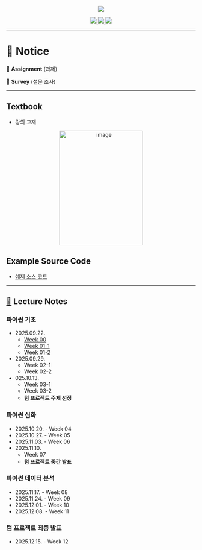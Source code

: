 <p align='center'>
    <img src="https://capsule-render.vercel.app/api?type=waving&color=auto&height=300&section=header&text=Intermediate&fontSize=90&animation=fadeIn&fontAlignY=38&desc=15:30%20~%2017:20%20on%20Mondays&descAlignY=51&descAlign=51"/>
</p>

<p align='center'>
  <a href="https://github.com/JSeong2024/2025-MYPAUL-PYTHONEDU/tree/main">
    <img src="https://img.shields.io/badge/Go%20To%20Back-F3EC69?&style=for-the-badge&&logoColor=white"/>
  </a>
  <a href="https://github.com/JSeong2024/2025-MYPAUL-PYTHONEDU/tree/main/PYTHON-2025-09/Basic">
    <img src="https://img.shields.io/badge/Basic-81DAD6?&style=for-the-badge&&logoColor=white"/>
  </a>
  <a href="https://www.contestkorea.com/">
    <img src="https://img.shields.io/badge/공모전%20정보-F3981E?&style=for-the-badge&&logoColor=white"/>
  </a>
</p>

---

# 📢 Notice
📝 **Assignment** (과제)

📑 **Survey** (설문 조사)

---

## Textbook
- 강의 교재
<P align='center'>
    <a href="https://www.hanbit.co.kr/store/books/look.php?p_code=B4608455176">
        <img width="222" height="304" alt="image" src="https://github.com/user-attachments/assets/5544cbd0-36c8-41e6-bdee-cf69ef27bbf7" />
    </a>
</P>

## Example Source Code
- [예제 소스 코드](https://www.hanbit.co.kr/src/41001)

---

## [📔](https://github.com/JSeong2024/2025-MYPAUL-PYTHONEDU/tree/main/PYTHON-2025-09/Intermediate/Lecture) Lecture Notes
### 파이썬 기초
- 2025.09.22.
  - [Week 00](https://github.com/JSeong2024/2025-MYPAUL-PYTHONEDU/blob/main/PYTHON-2025-09/Intermediate/Lecture/Week-01/%5B%ED%8C%8C%EC%9D%B4%EC%8D%AC%20%EC%A4%91%EA%B8%89%EA%B3%BC%EC%A0%95%5D%20Week%2000_OT.pptx)
  - [Week 01-1](https://github.com/JSeong2024/2025-MYPAUL-PYTHONEDU/blob/main/PYTHON-2025-09/Intermediate/Lecture/Week-01/%5B%ED%8C%8C%EC%9D%B4%EC%8D%AC%20%EC%A4%91%EA%B8%89%EA%B3%BC%EC%A0%95%5D%20Week%2001_1_%ED%94%84%EB%A1%9C%EA%B7%B8%EB%9E%98%EB%B0%8D%EA%B3%BC%20%ED%8C%8C%EC%9D%B4%EC%8D%AC.pptx)
  - [Week 01-2](https://github.com/JSeong2024/2025-MYPAUL-PYTHONEDU/blob/main/PYTHON-2025-09/Intermediate/Lecture/Week-01/%5B%ED%8C%8C%EC%9D%B4%EC%8D%AC%20%EC%A4%91%EA%B8%89%EA%B3%BC%EC%A0%95%5D%20Week%2001_2_%EB%B3%80%EC%88%98%EC%99%80%20%EC%97%B0%EC%82%B0%EC%9E%90.pptx)
- 2025.09.29.
  - Week 02-1
  - Week 02-2
- 025.10.13.
  - Week 03-1
  - Week 03-2
  - **텀 프로젝트 주제 선정** 


### 파이썬 심화
- 2025.10.20. - Week 04
- 2025.10.27. - Week 05
- 2025.11.03. - Week 06
- 2025.11.10.
  - Week 07
  - **텀 프로젝트 중간 발표**

### 파이썬 데이터 분석
- 2025.11.17. - Week 08
- 2025.11.24. - Week 09
- 2025.12.01. - Week 10
- 2025.12.08. - Week 11

### **텀 프로젝트 최종 발표**
- 2025.12.15. - Week 12

